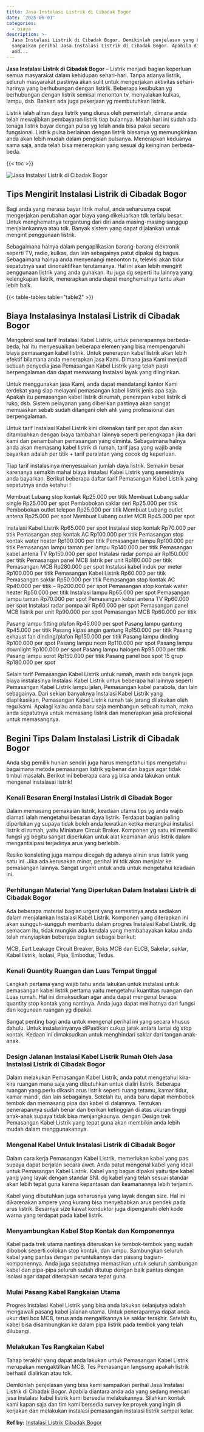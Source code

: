```yaml
---
title: Jasa Instalasi Listrik di Cibadak Bogor
date: '2025-06-01'
categories:
  - biaya
description: >-
  Jasa Instalasi Listrik di Cibadak Bogor. Demikinlah penjelasan yang bisa kami
  sampaikan perihal Jasa Instalasi Listrik di Cibadak Bogor. Apabila diantara
  and...
---
```


**Jasa Instalasi Listrik di Cibadak Bogor** – Listrik menjadi bagian keperluan semua masyarakat dalam kehidupan sehari-hari. Tanpa adanya listrik, seluruh masyarakat pastinya akan sulit untuk mengerjakan aktivitas sehari-harinya yang berhubungan dengan listirik. Beberapa kesibukan yg berhubungan dengan listrik semisal menonton tv, menyalakan kulkas, lampu, dsb. Bahkan ada juga pekerjaan yg membutuhkan listrik.

Listrik ialah aliran daya listrik yang diurus oleh pemerintah, dimana anda telah mewajibkan pembayaran listrik tiap bulannya. Malah hari ini sudah ada tenaga listrik bayar dengan pulsa yg telah anda bisa pakai secara fungsional. Listrik pulsa berlainan dengan listrik biasanya yg memungkinkan anda akan lebih mudah dalam pengisian pulsanya. Menerapkan keduanya sama saja, anda telah bisa menerapkan yang sesuai dg keinginan berbeda-beda.

{{< toc >}}

![Jasa Instalasi Listrik di Cibadak Bogor](/images/instalasi-listrik-murah07.png)

## Tips Mengirit Instalasi Listrik di Cibadak Bogor

Bagi anda yang merasa bayar litrik mahal, anda seharusnya cepat mengerjakan perubahan agar biaya yang dikeluarkan tdk terlalu besar. Untuk menghematnya tergantung dari diri anda masing-masing sanggup menjalankannya atau tdk. Banyak sistem yang dapat dijalankan untuk mengirit penggunaan listrik.

Sebagaimana halnya dalam pengaplikasian barang-barang elektronik seperti TV, radio, kulkas, dan lain sebagainya patut dipakai dg bagus. Sebagaimana halnya anda menyenangi menonton tv, televisi akan tidur sepatutnya saat dinonaktifkan terutamanya. Hal ini akan lebih mengirit penggunaan listrik yang anda gunakan. Itu juga dg seperti itu lainnya yang kelengkapan listrik, menerapkan anda dapat menghematnya tentu akan lebih baik.

{{< table-tables table="table2" >}}

## Biaya Instalasinya Instalasi Listrik di Cibadak Bogor

Mengobrol soal tarif Instalasi Kabel Listrik, untuk penerapannya berbeda-beda, hal itu menyesuaikan beberapa elemen yang bisa mempengaruhi biaya pemasangan kabel listrik. Untuk penerapan kabel listrik akan lebih efektif bilamana anda menerapkan jasa Kami. Dimana jasa Kami menjadi sebuah penyedia jasa Pemasangan Kabel Listrik yang telah pasti berpengalaman dan dapat memasang Instalasi layak yang diinginkan.

Untuk menggunakan jasa Kami, anda dapat mendatangi kantor Kami terdekat yang siap melayani pemasangan kabel listrik jenis apa saja. Apakah itu pemasangan kabel listrik di rumah, penerapan kabel listrik di ruko, dsb. Sistem pelayanan yang diberikan pastinya akan sangat memuaskan sebab sudah ditangani oleh ahli yang professional dan berpengalaman.

Untuk tarif Instalasi Kabel Listrik kini dikenakan tarif per spot dan akan ditambahkan dengan biaya tambahan lainnya seperti perlengkapan jika dari kami dan penambahan pemasangan yang diminta. Sebagaimana halnya anda akan memasang kabel listrik di rumah, tarif jasa yang wajib anda bayarkan adalah per titik + tarif peralatan yang cocok dg keperluan.

Tiap tarif instalasinya menyesuaikan jumlah daya listrik. Semakin besar karenanya semakin mahal biaya instalasi Kabel Listrik yang semestinya anda bayarkan. Berikut beberapa daftar tarif Pemasangan Kabel Listrik yang sepatutnya anda ketahui !

Membuat Lubang stop kontak Rp25.000 per titik Membuat Lubang saklar single Rp25.000 per spot Pembobokan saklar seri Rp25.000 per titik Pembobokan outlet telepon Rp25.000 per titik Membuat Lubang outlet antena Rp25.000 per spot Membuat Lubang outlet MCB Rp45.000 per spot

Instalasi Kabel Listrik Rp65.000 per spot Instalasi stop kontak Rp70.000 per titik Pemasangan stop kontak AC Rp100.000 per titik Pemasangan stop kontak water heater Rp100.000 per titik Pemasangan lampu Rp100.000 per titik Pemasangan lampu taman per lampu Rp140.000 per titik Pemasangan kabel antena TV Rp150.000 per spot Instalasi radar pompa air Rp150.000 per titik Pemasangan panel MCB listrik per unit Rp180.000 per titik Pemasangan MCB Rp280.000 per spot Instalasi kabel induk per meter Rp100.000 per titik Pemasangan Kabel Listrik Rp60.000 per titik Pemasangan saklar Rp50.000 per titik Pemasangan stop kontak AC Rp40.000 per titik – Rp200.000 per spot Pemasangan stop kontak water heater Rp50.000 per titik Instalasi lampu Rp65.000 per spot Pemasangan lampu taman Rp70.000 per spot Pemasangan kabel antena TV Rp60.000 per spot Instalasi radar pompa air Rp60.000 per spot Pemasangan panel MCB listrik per unit Rp90.000 per spot Pemasangan MCB Rp60.000 per titik

Pasang lampu fitting plafon Rp45.000 per spot Pasang lampu gantung Rp45.000 per titik Pasang kipas angin gantung Rp150.000 per titik Pasang exhaust fan dinding/plafon Rp150.000 per titik Pasang lampu dinding Rp100.000 per spot Pasang lampu neon Rp110.000 per spot Pasang lampu downlight Rp100.000 per spot Pasang lampu halogen Rp95.000 per titik Pasang lampu sorot Rp150.000 per titik Pasang panel box spot 15 grup Rp180.000 per spot

Selain tarif Pemasangan Kabel Listrik untuk rumah, masih ada banyak juga biaya instalasinya Instalasi Kabel Listrik untuk beberapa hal lainnya seperti Pemasangan Kabel Listrik lampu jalan, Pemasangan kabel parabola, dan lain sebagainya. Dari sekian banyaknya Instalasi Kabel Listrik yang diaplikasikan, Pemasangan Kabel Listrik rumah tak jarang dilakukan oleh regu kami. Apalagi kalau anda baru saja membangun sebuah rumah, maka anda sepatutnya untuk memasang listrik dan menerapkan jasa profesional untuk memasangnya.

## Begini Tips Dalam Instalasi Listrik di Cibadak Bogor


Anda sbg pemilik hunian sendiri juga harus mengetahui tips mengetahui bagaimana metode pemasangan listrik yg benar dan bagus agar tidak timbul masalah. Berikut ini beberapa cara yg bisa anda lakukan untuk mengenal instalasai listrik!

### Kenali Besaran Energi Instalasi Listrik di Cibadak Bogor

Dalam memasang pemakaian listrik, keadaan utama tips yg anda wajib diamati ialah mengetahui besaran daya listrik. Terdapat bagian paling diperlukan yg supaya tidak boleh anda lewatkan ketika merangkai instalasi listrik di rumah, yaitu Miniature Circuit Braker. Komponen yg satu ini memiliki fungsi yg begitu sangat diperlukan untuk alat keamanan arus listrik dalam mengantisipasi terjadinya arus yang berlebih.

Resiko konsleting juga mampu dicegah dg adanya aliran arus listrik yang satu ini. Jika ada kerusakan minor, perihal ini tdk akan menjalar ke pemasangan lainnya. Sangat urgent untuk anda untuk mengetahui keadaan ini.

### Perhitungan Material Yang Diperlukan Dalam Instalasi Listrik di Cibadak Bogor

Ada beberapa material bagian urgent yang semestinya anda sediakan dalam menjalankan Instalasi Kabel Listrik. Komponen yang diterapkan ini akan sungguh-sungguh membantu dalam progres Instalasi Kabel Listrik. dg semacam itu, tidak mungkin ada kendala yang membahayakan kalau anda telah menyiapkan beberapa bagian sebagai berikut:

MCB, Eart Leakage Circuit Breaker, Boks MCB dan ELCB, Sakelar, saklar, Kabel listrik, Isolasi, Pipa, Embodus, Tedus.

### Kenali Quantity Ruangan dan Luas Tempat tinggal

Langkah pertama yang wajib tahu anda lakukan untuk instalasi untuk pemasangan kabel listrik pertama yaitu mengetahui kuantitas ruangan dan Luas rumah. Hal ini dimaksudkan agar anda dapat mengenal berapa quantity stop kontak yang nantinya. Anda juga dapat melihatnya dari fungsi dan kegunaan ruangan yg dipakai.

Sangat penting bagi anda untuk mengenal perihal ini yang secara khusus dahulu. Untuk instalasinyanya diPastikan cukup jarak antara lantai dg stop kontak. Kedaan ini dimaksudkan untuk menghindari saklar dari tangan anak-anak.

### Design Jalanan Instalasi Kabel Listrik Rumah Oleh Jasa Instalasi Listrik di Cibadak Bogor

Dalam melakukan Pemasangan Kabel Listrik, anda patut mengetahui kira-kira ruangan mana saja yang dibutuhkan untuk dialiri listrik. Beberapa ruangan yang perlu dikasih arus listrik seperti ruang tetamu, kamar tidur, kamar mandi, dan lain sebagainya. Setelah itu, anda baru dapat membobok tembok dan memasang pipa dan kabel di dalamnya. Tentukan penerapannya sudah benar dan berikan ketinggian di atas ukuran tinggi anak-anak supaya tidak bisa menjangkaunya. dengan Design trek Pemasangan Kabel Listrik yang tepat guna akan membikin anda lebih mudah dalam menggunakannya.

### Mengenal Kabel Untuk Instalasi Listrik di Cibadak Bogor

Dalam cara kerja Pemasangan Kabel Listrik, memerlukan kabel yang pas supaya dapat berjalan secara awet. Anda patut mengenal kabel yang ideal untuk Pemasangan Kabel Listrik. Kabel yang bagus dipakai yaitu tipe kabel yang yang layak dengan standar SNI. dg kabel yang telah sesuai standar akan lebih tepat guna karena kepantasan dan keamanannya lebih terjamin.

Kabel yang dibutuhkan juga seharusnya yang layak dengan size. Hal ini dikarenakan ampere yang kurang bisa menyebabkan arus pendek pada arus listrik. Besarnya size kawat konduktor juga dipengaruhi oleh kode warna yang terdapat pada kabel listrik.

### Menyambungkan Kabel Stop Kontak dan Komponennya

Kabel pada trek utama nantinya diteruskan ke tembok-tembok yang sudah dibobok seperti colokan stop kontak, dan lampu. Sambungkan seluruh kabel yang pantas dengan peruntukannya dan pasang bagian-komponennya. Anda juga sepatutnya memastikan untuk seluruh sambungan kabel dan pipa-pipa seluruh sudah ditutup dengan baik pantas dengan isolasi agar dapat diterapkan secara tepat guna.

### Mulai Pasang Kabel Rangkaian Utama

Progres Instalasi Kabel Listrik yang bisa anda lakukan selanjutya adalah mengawali pasang kabel jalanan utama. Untuk penerapannya dapat anda ukur dari box MCB, terus anda mengaitkannya ke saklar terakhir. Setelah itu, kabel bisa disambungkan ke dalam pipa listrik pada tembok yang telah dilubangi.

### Melakukan Tes Rangkaian Kabel

Tahap terakhir yang dapat anda lakukan untuk Pemasangan Kabel Listrik merupakan mengaktifkan MCB. Tes Pemasangan langsung apakah listrik berhasil dialirkan atau tdk.

Demikinlah penjelasan yang bisa kami sampaikan perihal Jasa Instalasi Listrik di Cibadak Bogor. Apabila diantara anda ada yang sedang mencari jasa Instalasi kabel listrik kami bersedia melakukannya. Silahkan kontak kami kapan saja dan tim kami bersedia survey ke proyek yang ingin di kerjakan dan melakukan instalasi pemasangan instalasi listrik sampai kelar.

**Ref by:** [Instalasi Listrik Cibadak Bogor](https://id.wikipedia.org/wiki/Instalasi)
